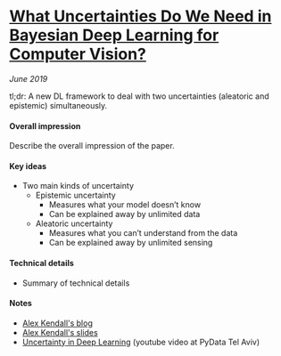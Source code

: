 # [What Uncertainties Do We Need in Bayesian Deep Learning for Computer Vision?](https://arxiv.org/pdf/1703.04977.pdf)

_June 2019_

tl;dr: A new DL framework to deal with two uncertainties (aleatoric and epistemic) simultaneously.

#### Overall impression
Describe the overall impression of the paper. 

#### Key ideas
- Two main kinds of uncertainty
	- Epistemic uncertainty
		- Measures what your model doesn’t know
		- Can be explained away by unlimited data
	- Aleatoric uncertainty
		- Measures what you can’t understand from the data
		- Can be explained away by unlimited sensing

#### Technical details
- Summary of technical details

#### Notes
- [Alex Kendall's blog](https://alexgkendall.com/computer_vision/bayesian_deep_learning_for_safe_ai/)
- [Alex Kendall's slides](https://alexgkendall.com/media/presentations/oxford_seminar.pdf)
- [Uncertainty in Deep Learning](https://www.youtube.com/watch?v=HRfDiqgh6CE) (youtube video at PyData Tel Aviv)
